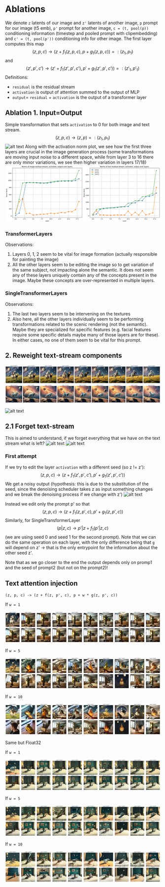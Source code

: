 # Ablations
We denote `z` latents of our image and `z'` latents of another image, `p` prompt for our image (t5 emb), `p'` prompt for another image, `c = (t, pool(p))` conditioning information (timestep and pooled prompt with clipembedding) and `c' = (t, pool(p'))` conditioning info for other image.
The first layer computes this map
$$
(z, p, c) \to (z + f_1(z, p, c), p + g_1(z, p, c)) =: (z_1, p_1)
$$
and 
$$ 
(z', p', c') \to (z' + f_1(z', p', c'), p' + g_1(z', p', c')) =: (z'_1, p'_1)
$$ 
Definitions:
- `residual` is the residual stream
- `activation` is output of attention summed to the output of MLP
- `output`= `residual` + `activation` is the output of a transformer layer

## Ablation 1. Input=Output
Simple transformation that sets `activation` to 0 for both image and text stream.
$$ (z, p, c) \to (z, p) =: (z_1, p_1) $$ 
![alt text](ablation_img/abl1_input_equals_output.png)
Along with the activation norm plot, we see how the first three layers are crucial in the image generation process (some transformations are moving input noise to a different space, while from layer 3 to 16 there are only minor variations, we see then higher variation in layers 17/18)
![alt text](plots/norms_by_layer.png)

### TransformerLayers
Observations:
1. Layers 0, 1, 2 seem to be vital for image formation (actually responsible for painting the image)
2. All the other layers seem to be editing the image so to get variation of the same subject, not impacting alone the semantic. It does not seem any of these layers uniquely contain any of the concepts present in the image. Maybe these concepts are over-represented in multiple layers.

### SingleTransformerLayers
Observations:
1. The last two layers seem to be intervening on the textures
2. Also here, all the other layers individually seem to be performing transformations related to the scenic rendering (not the semantic). Maybe they are specialized for specific features (e.g. facial features require some specific details maybe many of those layers are for these). In either cases, no one of them seem to be vital for this prompt.

## 2. Reweight text-stream components

![alt text](image-14.png)


![alt text](ablation_img/text_residual_1_activation_5.png)


## 2.1 Forget text-stream
This is aimed to understand, if we forget everything that we have on the text stream what is left?
![alt text](ablation_img/forget_text_stream_1.png)
![alt text](ablation_img/forget_text_stream_2.png)


### First attempt
If we try to edit the layer `activation` with a different seed (so z != z'):
$$ (z, p, c) \to (z + f_1(z', p', c'), p' + g_1(z', p', c'))
$$
We get a noisy output (hypothesis: this is due to the substitution of the seed, since the denoising scheduler takes z as input something changes and we break the denoising process if we change with z')
![alt text](image-12.png)

Instead we edit only the prompt p' so that 
$$
(z, p, c) \to (z + f_1(z, p', c), p' + g_1(z, p', c))
$$
Similarly, for SingleTransformerLayer
$$
(p|z, c) \to p'|z + f_1(p'|z, c)
$$
(we are using seed 0 and seed 1 for the second prompt).
Note that we can do the same operation on each layer, with the only difference being that `g` will depend on z' -> that is the only entrypoint for the information about the other seed z'.


Note that as we go closer to the end the output depends only on promp1 and the seed of prompt2 (but not on the prompt2)!




## Text attention injection
```
(z, p, c) -> (z + f(z, p', c), p + w * g(z, p', c))
```
If `w = 1`

![alt text](image.png)

If `w = 5`

![alt text](image-1.png)

If `w = 10`

![alt text](image-2.png)


Same but Float32

If `w = 1`

![alt text](image-3.png)

If `w = 5`

![alt text](image-4.png)

If `w = 10`

![alt text](image-5.png)